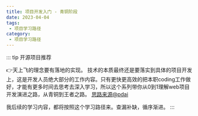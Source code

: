 ```yaml
---
title: 项目开发入门 - 青铜阶段
date: 2023-04-04
tags:
 - 项目学习路径
category:
 - 项目学习路径
---
```



::: tip 开源项目推荐

👉天上飞的理念要有落地的实现。
技术的本质最终还是要落实到具体的项目开发上，这是开发人员绝大部分的工作内容。只有更快更高效的把本职coding工作做好，才能有更多时间去思考去深入学习，所以这个系列带你从0到1理解web项目开发演进之路，从青铜到王者之路。
[思路来源@pdai](https://pdai.tech/md/project/project-x-overview.html)  

我后续的学习内容，都将按照这个学习路径来。查漏补缺，循序渐进。
:::


